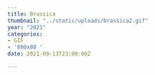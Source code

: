 ```yaml
---
title: Brassica
thumbnail: "../static/uploads/brassica2.gif"
year: "2021"
categories:
- GIF
- '800x80 '
date: 2021-09-13T23:00:00Z

---
```

